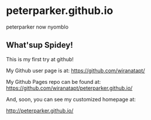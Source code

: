 # peterparker.github.io
peterparker now nyomblo


## What'sup Spidey!

This is my first try at github!

My Github user page is at: 
https://github.com/wiranatapt/

My Github Pages repo can be found at:  
https://github.com/wiranatapt/peterparker.github.io/

And, soon, you can see my customized homepage at:

http://peterparker.github.io/
